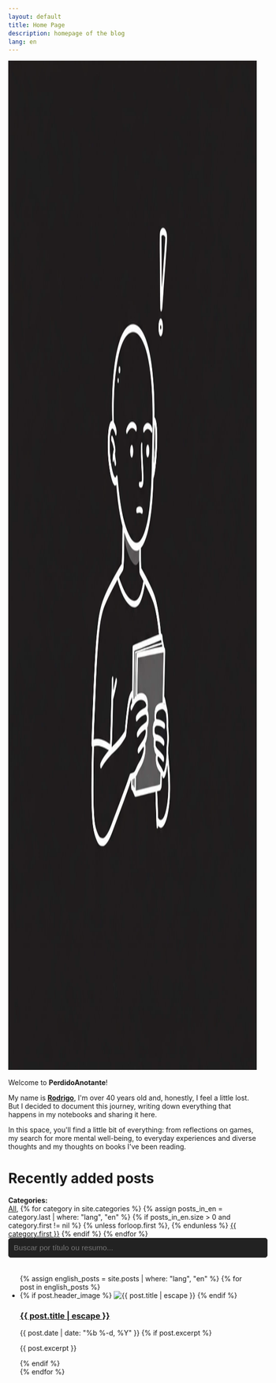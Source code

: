 ```yaml
---
layout: default
title: Home Page
description: homepage of the blog
lang: en
---
```


<div class="intro-section">
  <img src="/assets/imagens/logo_site.jpg" alt="Perdido Anotante Logo na Introdução" class="intro-logo-image" width="2048" height="2048">
  <div class="intro-text-content">
    <p>Welcome to <b>PerdidoAnotante</b>!</p>
    <p>My name is <u><b>Rodrigo</b></u>, I'm over 40 years old and, honestly, I feel a little lost. But I decided to document this journey, writing down everything that happens in my notebooks and sharing it here.</p>
    <p>In this space, you'll find a little bit of everything: from reflections on games, my search for more mental well-being, to everyday experiences and diverse thoughts and my thoughts on books I've been reading.</p>
  </div>
</div>
<h1 class="page-heading">Recently added posts</h1>

<div class="category-list-container">
  <strong>Categories:</strong>
  <div class="category-list">
    <a href="#" data-category="all" class="active">All</a>,
    {% for category in site.categories %}
      {% assign posts_in_en = category.last | where: "lang", "en" %}
      {% if posts_in_en.size > 0 and category.first != nil %}
        {% unless forloop.first %}, {% endunless %}
        <a href="#" data-category="{{ category.first | slugify }}">{{ category.first }}</a>
      {% endif %}
    {% endfor %}
  </div>
</div>

<input type="text" id="search-input" placeholder="Buscar por título ou resumo..." style="width:100%;padding:10px;margin-bottom:20px;font-size:1.1em;border-radius:5px;border:1px solid #333;background:#222;color:#fff;">

<ul class="post-list post-grid">
  {% assign english_posts = site.posts | where: "lang", "en" %}
  {% for post in english_posts %}
    <li class="post-item">
      <div class="post-block" data-categories="{% for category in post.categories %}{{ category | slugify }} {% endfor %}">
        {% if post.header_image %}
          <img src="{{ post.header_image | relative_url }}" alt="{{ post.title | escape }}">
        {% endif %}
        <h3 class="post-title">
          <a href="{{ post.url | relative_url }}">{{ post.title | escape }}</a>
        </h3>
        <span class="post-meta">{{ post.date | date: "%b %-d, %Y" }}</span>
        {% if post.excerpt %}
          <p class="post-excerpt">{{ post.excerpt }}</p>
        {% endif %}
      </div>
    </li>
  {% endfor %}
</ul>

<script src="/assets/js/search.js"></script>